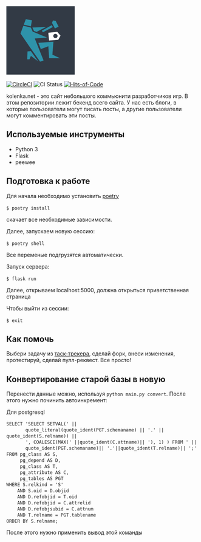 <img src="logo.png"/>

[![CircleCI](https://circleci.com/gh/NaKolenke/kolenka-backend.svg?style=shield)](https://circleci.com/gh/NaKolenke/kolenka-backend)
![CI Status](https://github.com/NaKolenke/kolenka-backend/workflows/ci/badge.svg)
[![Hits-of-Code](https://hitsofcode.com/github/NaKolenke/kolenka-backend)](https://hitsofcode.com/view/github/NaKolenke/kolenka-backend)

kolenka.net - это сайт небольшого коммьюнити разработчиков игр. В этом репозитории лежит бекенд всего сайта. У нас есть блоги, в которые пользователи могут писать посты, а другие пользователи могут комментировать эти посты.

## Используемые инструменты

* Python 3
* Flask
* peewee

## Подготовка к работе

Для начала необходимо установить [poetry](https://python-poetry.org/)

`$ poetry install`

скачает все необходимые зависимости.

Далее, запускаем новую сессию:

`$ poetry shell`

Все переменые подгрузятся автоматически.

Запуск сервера:

`$ flask run`

Далее, открываем localhost:5000, должна открыться приветственная страница

Чтобы выйти из сессии:

`$ exit`

## Как помочь

Выбери задачу из [таск-трекера](https://github.com/NaKolenke/kolenka-doc/projects/1), сделай форк, внеси изменения, протестируй, сделай пулл-реквест. Все просто!


## Конвертирование старой базы в новую

Перенести данные можно, используя `python main.py convert`. После этого нужно починить автоинкремент:

Для postgresql

```
SELECT 'SELECT SETVAL(' ||
       quote_literal(quote_ident(PGT.schemaname) || '.' || quote_ident(S.relname)) ||
       ', COALESCE(MAX(' ||quote_ident(C.attname)|| '), 1) ) FROM ' ||
       quote_ident(PGT.schemaname)|| '.'||quote_ident(T.relname)|| ';'
FROM pg_class AS S,
     pg_depend AS D,
     pg_class AS T,
     pg_attribute AS C,
     pg_tables AS PGT
WHERE S.relkind = 'S'
    AND S.oid = D.objid
    AND D.refobjid = T.oid
    AND D.refobjid = C.attrelid
    AND D.refobjsubid = C.attnum
    AND T.relname = PGT.tablename
ORDER BY S.relname;
```

После этого нужно применить вывод этой команды
